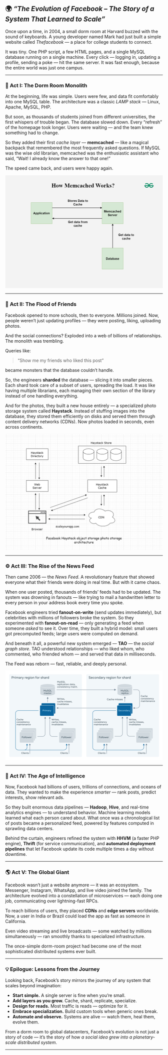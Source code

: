 ## 🌍 *“The Evolution of Facebook – The Story of a System That Learned to Scale”*

Once upon a time, in 2004, a small dorm room at Harvard buzzed with the sound of keyboards. A young developer named Mark had just built a simple website called *Thefacebook* — a place for college students to connect.

It was tiny. One PHP script, a few HTML pages, and a single MySQL database running on a single machine.
Every click — logging in, updating a profile, sending a poke — hit the same server.
It was fast enough, because the entire world was just one campus.

---

### 🌱 **Act I: The Dorm Room Monolith**

At the beginning, life was simple.
Users were few, and data fit comfortably into one MySQL table.
The architecture was a classic *LAMP stack* — Linux, Apache, MySQL, PHP.

But soon, as thousands of students joined from different universities, the first whispers of trouble began.
The database slowed down.
Every “refresh” of the homepage took longer.
Users were waiting — and the team knew something had to change.

So they added their first *cache layer* — **memcached** — like a magical backpack that remembered the most frequently asked questions.
If MySQL was the wise old librarian, memcached was the enthusiastic assistant who said, “Wait! I already know the answer to that one!”

The speed came back, and users were happy again.

![memcached](/images/2025/October-2025/02-10-2025/memcached.png)

---

### 🌊 **Act II: The Flood of Friends**

Facebook opened to more schools, then to everyone. Millions joined.
Now, people weren’t just updating profiles — they were posting, liking, uploading photos.

And the social connections?
Exploded into a web of billions of relationships.
The monolith was trembling.

Queries like:

> “Show me my friends who liked this post”

became monsters that the database couldn’t handle.

So, the engineers **sharded** the database — slicing it into smaller pieces.
Each shard took care of a subset of users, spreading the load.
It was like having multiple librarians, each managing their own section of the library instead of one handling everything.

And for the photos, they built a new house entirely — a specialized photo storage system called **Haystack**.
Instead of stuffing images into the database, they stored them efficiently on disks and served them through content delivery networks (CDNs).
Now photos loaded in seconds, even across continents.

![haystack](/images/2025/October-2025/02-10-2025/facebook-haystack-photo-storage-min.png)

---

### ⚙️ **Act III: The Rise of the News Feed**

Then came 2006 — the *News Feed*.
A revolutionary feature that showed everyone what their friends were doing in real time.
But with it came chaos.

When one user posted, thousands of friends’ feeds had to be updated.
The system was drowning in fanouts — like trying to mail a handwritten letter to every person in your address book every time you spoke.

Facebook engineers tried **fanout-on-write** (send updates immediately), but celebrities with millions of followers broke the system.
So they experimented with **fanout-on-read** — only generating a feed when someone *asked* to see it.
Over time, they built a hybrid model: small users got precomputed feeds; large users were computed on demand.

And beneath it all, a powerful new system emerged — **TAO** — the *social graph store*.
TAO understood relationships — who liked whom, who commented, who friended whom — and served that data in milliseconds.

The Feed was reborn — fast, reliable, and deeply personal.

![TAO](/images/2025/October-2025/02-10-2025/TAO.webp)

---

### 🧠 **Act IV: The Age of Intelligence**

Now, Facebook had billions of users, trillions of connections, and oceans of data.
They wanted to make the experience *smarter* — rank posts, predict interests, show relevant ads.

So they built enormous data pipelines — **Hadoop**, **Hive**, and real-time analytics engines — to understand behavior.
Machine learning models learned what each person cared about.
What once was a chronological list of posts became a personalized feed, powered by features computed in sprawling data centers.

Behind the curtain, engineers refined the system with **HHVM** (a faster PHP engine), **Thrift** (for service communication), and **automated deployment pipelines** that let Facebook update its code multiple times a day without downtime.

---

### 🌎 **Act V: The Global Giant**

Facebook wasn’t just a website anymore — it was an ecosystem.
Messenger, Instagram, WhatsApp, and live video joined the family.
The architecture evolved into a constellation of microservices — each doing one job, communicating over lightning-fast RPCs.

To reach billions of users, they placed **CDNs** and **edge servers** worldwide.
Now, a user in India or Brazil could load the app as fast as someone in California.

Even video streaming and live broadcasts — some watched by millions simultaneously — ran smoothly thanks to specialized infrastructure.

The once-simple dorm-room project had become one of the most sophisticated distributed systems ever built.

---

### 💡 **Epilogue: Lessons from the Journey**

Looking back, Facebook’s story mirrors the journey of any system that scales beyond imagination:

* **Start simple.** A single server is fine when you’re small.
* **Add layers as you grow.** Cache, shard, replicate, specialize.
* **Design for reads.** Most traffic is reads — optimize for it.
* **Embrace specialization.** Build custom tools when generic ones break.
* **Automate and observe.** Systems are alive — watch them, heal them, evolve them.

From a dorm room to global datacenters, Facebook’s evolution is not just a story of code —
it’s the story of how *a social idea grew into a planetary-scale distributed system*.

---

